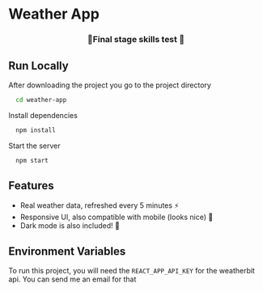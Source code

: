 
# Weather App

<h3 align="center">🎉Final stage skills test 🎉</h3>

## Run Locally

After downloading the project you go to the project directory

```bash
  cd weather-app
```

Install dependencies

```bash
  npm install
```

Start the server

```bash
  npm start
```


## Features

- Real weather data, refreshed every 5 minutes ⚡️
- Responsive UI, also compatible with mobile (looks nice) 📱
- Dark mode is also included! 🌃


## Environment Variables

To run this project, you will need the `REACT_APP_API_KEY` for the weatherbit api. You can send me an email for that



